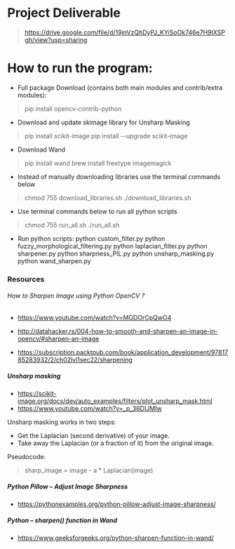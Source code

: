 # Project Deliverable
> https://drive.google.com/file/d/19jnVzQhDyPJ_KYiSoOk746e7H9lXSPgh/view?usp=sharing

# How to run the program:

- Full package Download (contains both main modules and contrib/extra modules): 
> pip install opencv-contrib-python 

- Download and update skimage library for Unsharp Masking
> pip install scikit-image
> pip install --upgrade scikit-image

- Download Wand
> pip install wand
> brew install freetype imagemagick

- Instead of manually downloading libraries use the terminal commands below
> chmod 755 download_libraries.sh 
> ./download_libraries.sh

- Use terminal commands below to run all python scripts
> chmod 755 run_all.sh 
> ./run_all.sh

- Run python scripts:
python custom_filter.py
python fuzzy_morphological_filtering.py
python laplacian_filter.py
python sharpener.py
python sharpness_PIL.py
python unsharp_masking.py
python wand_sharpen.py

### Resources


###### How to Sharpen Image using Python OpenCV ?

- https://www.youtube.com/watch?v=MGDOrCpQwO4

- http://datahacker.rs/004-how-to-smooth-and-sharpen-an-image-in-opencv/#sharpen-an-image

- https://subscription.packtpub.com/book/application_development/9781785283932/2/ch02lvl1sec22/sharpening

##### Unsharp masking 

- https://scikit-image.org/docs/dev/auto_examples/filters/plot_unsharp_mask.html
- https://www.youtube.com/watch?v=_p_36DIJMIw

Unsharp masking works in two steps:

- Get the Laplacian (second derivative) of your image.
- Take away the Laplacian (or a fraction of it) from the original image.

Pseudocode:
> sharp_image = image - a * Laplacian(image)

##### Python Pillow – Adjust Image Sharpness
- https://pythonexamples.org/python-pillow-adjust-image-sharpness/

##### Python – sharpen() function in Wand
- https://www.geeksforgeeks.org/python-sharpen-function-in-wand/
